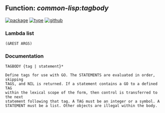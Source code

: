 ## Function: ***common-lisp:tagbody***
[![package](https://img.shields.io/badge/Package-COMMON--LISP-5f9ea0.svg?style=social&colorA=999999)](../) [![type](https://img.shields.io/badge/Type-Function-5f9ea0.svg?style=social&colorA=999999)](../#function) [![github](https://img.shields.io/badge/GitHub-View_the_source-5f9ea0.svg?style=social&colorA=999999&logo=github)](https://github.com/sbcl/sbcl/blob/master/src/compiler/info-functions.lisp/) 
### Lambda list
```
(&REST ARGS)
```
### Documentation
```
TAGBODY {tag | statement}*

Define tags for use with GO. The STATEMENTS are evaluated in order, skipping
TAGS, and NIL is returned. If a statement contains a GO to a defined TAG
within the lexical scope of the form, then control is transferred to the next
statement following that tag. A TAG must be an integer or a symbol. A
STATEMENT must be a list. Other objects are illegal within the body.
```
